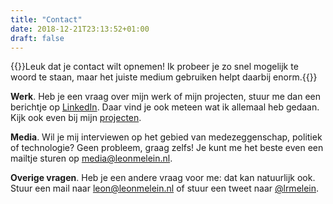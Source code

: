 ```yaml
---
title: "Contact"
date: 2018-12-21T23:13:52+01:00
draft: false
---
```


{{<lead>}}Leuk dat je contact wilt opnemen! Ik probeer je zo snel mogelijk te woord te staan, maar het juiste medium gebruiken helpt daarbij enorm.{{</lead>}}

**Werk**. Heb je een vraag over mijn werk of mijn projecten, stuur me dan een berichtje op [LinkedIn](https://www.linkedin.com/in/leonmelein). Daar vind je ook meteen wat ik allemaal heb gedaan. Kijk ook even bij mijn [projecten](/project).

**Media**. Wil je mij interviewen op het gebied van medezeggenschap, politiek of technologie? Geen probleem, graag zelfs! Je kunt me het beste even een mailtje sturen op [media@leonmelein.nl](mailto:media@leonmelein.nl). 

**Overige vragen**. Heb je een andere vraag voor me: dat kan natuurlijk ook. Stuur een mail naar [leon@leonmelein.nl](mailto:leon@leonmelein.nl) of stuur een tweet naar [@lrmelein](https://www.twitter.com/lrmelein).